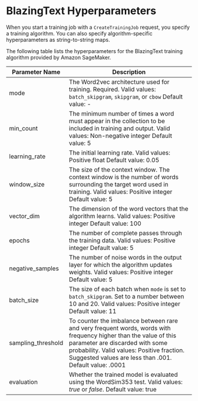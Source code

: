 # BlazingText Hyperparameters<a name="blazingtext_hyperparameters"></a>

When you start a training job with a `CreateTrainingJob` request, you specify a training algorithm\. You can also specify algorithm\-specific hyperparameters as string\-to\-string maps\. 

The following table lists the hyperparameters for the BlazingText training algorithm provided by Amazon SageMaker\.


| Parameter Name | Description | 
| --- | --- | 
| mode |  The Word2vec architecture used for training\. Required\. Valid values: `batch_skipgram`, `skipgram`, or `cbow` Default value: \-  | 
| min\_count |  The minimum number of times a word must appear in the collection to be included in training and output\. Valid values: Non\-negative integer Default value: 5  | 
| learning\_rate |  The initial learning rate\. Valid values: Positive float Default value: 0\.05  | 
| window\_size |  The size of the context window\. The context window is the number of words surrounding the target word used in training\. Valid values: Positive integer Default value: 5  | 
| vector\_dim |  The dimension of the word vectors that the algorithm learns\. Valid values: Positive integer Default value: 100  | 
| epochs |  The number of complete passes through the training data\. Valid values: Positive integer Default value: 5  | 
| negative\_samples |  The number of noise words in the output layer for which the algorithm  updates weights\. Valid values: Positive integer Default value: 5  | 
| batch\_size |  The size of each batch when `mode` is set to `batch_skipgram`\. Set to a number between 10 and 20\. Valid values: Positive integer Default value: 11  | 
| sampling\_threshold |  To counter the imbalance between rare and very frequent words, words with frequency higher than the value of this parameter are discarded with some probability\. Valid values: Positive fraction\. Suggested values are less than \.001\. Default value: \.0001  | 
| evaluation |  Whether the trained model is evaluated using the WordSim353 test\. Valid values: *true* or *false*\. Default value: true  | 